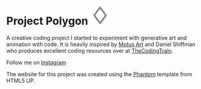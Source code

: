 # Project Polygon <img src="./assets/img/diamond.svg" width="50" height="50">

A creative coding project I started to experiment with generative art and animation with code. It is heavily inspired by [Motus Art](https://owenmcateer.github.io/Motus-Art/) and Daniel Shiffman who produces excellent coding resources over at [TheCodingTrain](https://thecodingtrain.com/).

Follow me on [Instagram](https://www.instagram.com/pr0jectpolygon/)

The website for this project was created using the [Phantom](https://html5up.net/phantom) template from HTML5 UP.